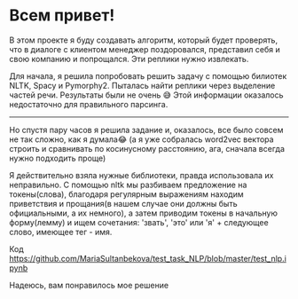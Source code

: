 # Всем привет!
В этом проекте я буду создавать алгоритм, который будет проверять,
что в диалоге с клиентом менеджер поздоровался,
представил себя и свою компанию и попрощался. Эти реплики нужно извлекать.

Для начала, я решила попробовать решить задачу с помощью билиотек NLTK, Spacy и Pymorphy2. Пыталась найти реплики через выделение частей речи.
Результаты были не очень 😅 Этой информации оказалось недостаточно для правильного парсинга.

-------------------------------------------------------------------------------------------------

Но спустя пару часов я решила задание и, оказалось, все было совсем не так сложно, как я думала😂
(а я уже собралась word2vec вектора строить и сравнивать по косинусному расстоянию, ага, сначала всегда нужно подходить проще)

Я действительно взяла нужные библиотеки, правда использовала их неправильно. С помощью nltk мы разбиваем предложение на токены(слова),
благодаря регулярным выражениям находим приветствия и прощания(в нашем случае они должны быть официальными, а их немного), 
а затем приводим токены в начальную форму(лемму) и ищем сочетания: 'звать', 'это' или 'я' + следующее слово, имеющее тег - имя.

Код https://github.com/MariaSultanbekova/test_task_NLP/blob/master/test_nlp.ipynb

Надеюсь, вам понравилось мое решение

